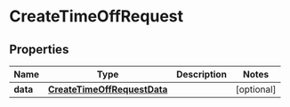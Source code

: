 

# CreateTimeOffRequest


## Properties

| Name | Type | Description | Notes |
|------------ | ------------- | ------------- | -------------|
|**data** | [**CreateTimeOffRequestData**](CreateTimeOffRequestData.md) |  |  [optional] |



